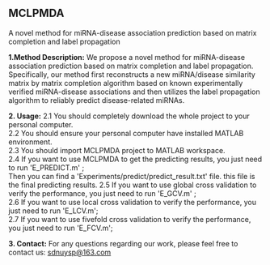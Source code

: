 
## MCLPMDA<br> 

A novel method for miRNA-disease association prediction based on matrix completion and label propagation<br>

**1.Method Description:** 
We propose a novel method for miRNA-disease association prediction based on matrix completion and label propagation. Specifically, our
method first reconstructs a new miRNA/disease similarity matrix by matrix completion algorithm based on known experimentally verified
miRNA-disease associations and then utilizes the label propagation algorithm to reliably predict disease-related miRNAs.  

**2. Usage:**
  2.1 You should completely download the whole project to your personal computer.<br> 
  2.2 You should ensure your personal computer have installed MATLAB environment.<br> 
  2.3 You should import MCLPMDA project to MATLAB workspace.<br> 
  2.4 If you want to use MCLPMDA to get the predicting results, you just need to run 'E_PREDICT.m' ;<br>
  Then you can find a 'Experiments/predict/predict_result.txt' file. this file is the final predicting results.
  2.5 If you want to use global cross validation to verify the performance, you just need to run 'E_GCV.m' ;<br> 
  2.6 If you want to use local cross validation to verify the performance, you just need to run 'E_LCV.m';<br> 
  2.7 If you want to use fivefold cross validation to verify the performance, you just need to run 'E_FCV.m';<br> 

**3. Contact:**
For any questions regarding our work, please feel free to contact us: sdnuysp@163.com<br> 
